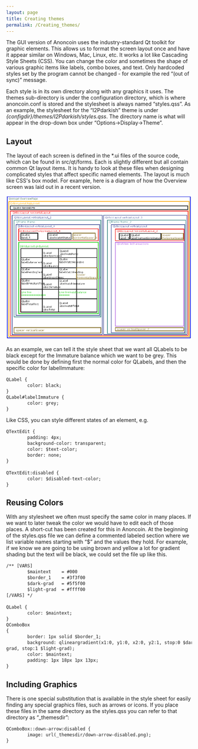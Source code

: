 ```yaml
---
layout: page
title: Creating themes
permalink: /Creating_themes/
---
```


The GUI version of Anoncoin uses the industry-standard Qt toolkit for graphic elements. This allows us to format the screen layout once and have it appear similar on Windows, Mac, Linux, etc. It works a lot like Cascading Style Sheets (CSS). You can change the color and sometimes the shape of various graphic items like labels, combo boxes, and text. Only hardcoded styles set by the program cannot be changed - for example the red “(out of sync)” message.

Each style is in its own directory along with any graphics it uses. The themes sub-directory is under the configuration directory, which is where anoncoin.conf is stored and the stylesheet is always named “styles.qss”. As an example, the stylesheet for the “I2Pdarkish” theme is under *{configdir}/themes/I2Pdarkish/styles.qss*. The directory name is what will appear in the drop-down box under “Options-&gt;Display-&gt;Theme”.

Layout
------

The layout of each screen is defined in the \*.ui files of the source code, which can be found in src/qt/forms. Each is slightly different but all contain common Qt layout items. It is handy to look at these files when designing complicated styles that affect specific named elements. The layout is much like CSS's box model. For example, here is a diagram of how the Overview screen was laid out in a recent version. 

![Layout](/img/anoncoin_layout.png)

As an example, we can tell it the style sheet that we want all QLabels to be black except for the Immature balance which we want to be grey. This would be done by defining first the normal color for QLabels, and then the specific color for labelImmature:

```
QLabel {
        color: black;
}
QLabel#labelImmature {
        color: grey;
}
```

Like CSS, you can style different states of an element, e.g.
```
QTextEdit {
        padding: 4px;
        background-color: transparent;
        color: $text-color;
        border: none;
}

QTextEdit:disabled {
        color: $disabled-text-color;
}
```
Reusing Colors
--------------

With any stylesheet we often must specify the same color in many places. If we want to later tweak the color we would have to edit each of those places. A short-cut has been created for this in Anoncoin. At the beginning of the styles.qss file we can define a commented labeled section where we list variable names starting with “$” and the values they hold. For example, if we know we are going to be using brown and yellow a lot for gradient shading but the text will be black, we could set the file up like this.
```
/** [VARS]
        $maintext    = #000
        $border_1    = #3f3f00
        $dark-grad   = #5f5f00
        $light-grad  = #ffff00
[/VARS] */

QLabel {
        color: $maintext;
}
QComboBox
{
        border: 1px solid $border_1;
        background: qlineargradient(x1:0, y1:0, x2:0, y2:1, stop:0 $dark-grad, stop:1 $light-grad);
        color: $maintext;
        padding: 1px 18px 1px 13px;
}
```
Including Graphics
------------------

There is one special substitution that is available in the style sheet for easily finding any special graphics files, such as arrows or icons. If you place these files in the same directory as the styles.qss you can refer to that directory as “_themesdir”:
```
QComboBox::down-arrow:disabled {
        image: url(_themesdir/down-arrow-disabled.png);
}
```